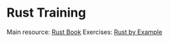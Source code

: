 # Rust Training

Main resource: [Rust Book](https://doc.rust-lang.org/book/title-page.html)
Exercises: [Rust by Example](https://doc.rust-lang.org/rust-by-example/index.html)